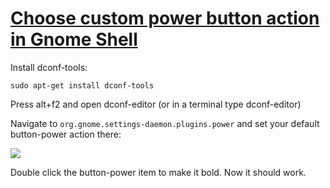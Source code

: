 # [Choose custom power button action in Gnome Shell](http://askubuntu.com/questions/66723/how-do-i-set-the-power-button-to-shutdown-instantly-instead-of-opening-a-dialog)

Install dconf-tools:
```
sudo apt-get install dconf-tools
```
Press alt+f2 and open dconf-editor (or in a terminal type dconf-editor)

Navigate to `org.gnome.settings-daemon.plugins.power` and set your default button-power action there:

<img src="http://i.stack.imgur.com/OMZL1.png">

Double click the button-power item to make it bold. Now it should work.
